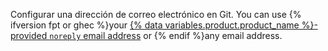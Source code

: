 Configurar una dirección de correo electrónico en Git. You can use {% ifversion fpt or ghec %}your [{% data variables.product.product_name %}-provided `noreply` email address](/articles/setting-your-commit-email-address) or {% endif %}any email address.
